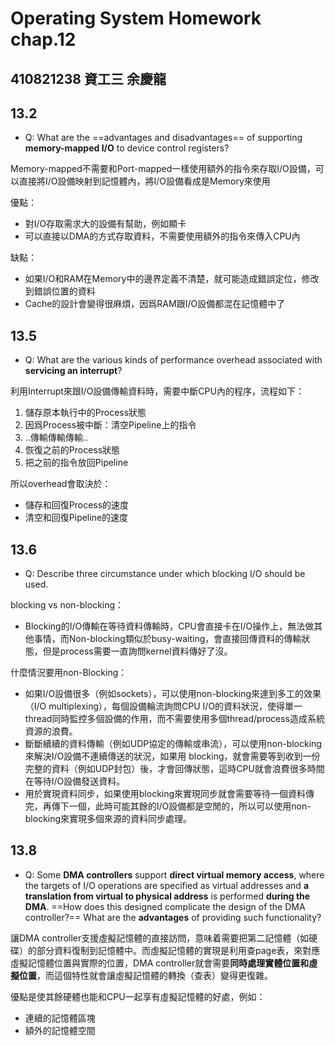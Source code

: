# Operating System Homework chap.12
## 410821238 資工三 余慶龍



## 13.2
- Q: What are the ==advantages and disadvantages== of supporting **memory-mapped I/O** to device control registers?

Memory-mapped不需要和Port-mapped一樣使用額外的指令來存取I/O設備，可以直接將I/O設備映射到記憶體內，將I/O設備看成是Memory來使用

優點：
* 對I/O存取需求大的設備有幫助，例如顯卡
* 可以直接以DMA的方式存取資料，不需要使用額外的指令來傳入CPU內


缺點：
* 如果I/O和RAM在Memory中的邊界定義不清楚，就可能造成錯誤定位，修改到錯誤位置的資料
* Cache的設計會變得很麻煩，因爲RAM跟I/O設備都混在記憶體中了

## 13.5
- Q: What are the various kinds of performance overhead associated with **servicing an interrupt**?

利用Interrupt來跟I/O設備傳輸資料時，需要中斷CPU內的程序，流程如下：
1. 儲存原本執行中的Process狀態
2. 因爲Process被中斷：清空Pipeline上的指令
3. ..傳輸傳輸傳輸..
4. 恢復之前的Process狀態
5. 把之前的指令放回Pipeline

所以overhead會取決於：
* 儲存和回復Process的速度
* 清空和回復Pipeline的速度

## 13.6
- Q: Describe three circumstance under which blocking I/O should be used.

blocking vs non-blocking：
* Blocking的I/O傳輸在等待資料傳輸時，CPU會直接卡在I/O操作上，無法做其他事情，而Non-blocking類似於busy-waiting，會直接回傳資料的傳輸狀態，但是process需要一直詢問kernel資料傳好了沒。

什麼情況要用non-Blocking：
* 如果I/O設備很多（例如sockets），可以使用non-blocking來達到多工的效果（I/O multiplexing），每個設備輪流詢問CPU I/O的資料狀況，使得單一thread同時監控多個設備的作用，而不需要使用多個thread/process造成系統資源的浪費。
* 斷斷續續的資料傳輸（例如UDP協定的傳輸或串流），可以使用non-blocking來解決I/O設備不連續傳送的狀況，如果用 blocking，就會需要等到收到一份完整的資料（例如UDP封包）後，才會回傳狀態，這時CPU就會浪費很多時間在等待I/O設備發送資料。
* 用於實現資料同步，如果使用blocking來實現同步就會需要等待一個資料傳完，再傳下一個，此時可能其餘的I/O設備都是空閒的，所以可以使用non-blocking來實現多個來源的資料同步處理。


## 13.8
- Q: Some **DMA controllers** support **direct virtual memory access**, where the targets of I/O operations are specified as virtual addresses and **a translation from virtual to physical address** is performed **during the DMA**. ==How does this designed complicate the design of the DMA controller?== What are the **advantages** of providing such functionality?

讓DMA controller支援虛擬記憶體的直接訪問，意味着需要把第二記憶體（如硬碟）的部分資料復制到記憶體中。而虛擬記憶體的實現是利用查page表，來對應虛擬記憶體位置與實際的位置，DMA controller就會需要**同時處理實體位置和虛擬位置**，而這個特性就會讓虛擬記憶體的轉換（查表）變得更復雜。

優點是使其餘硬體也能和CPU一起享有虛擬記憶體的好處，例如：
* 連續的記憶體區塊
* 額外的記憶體空間